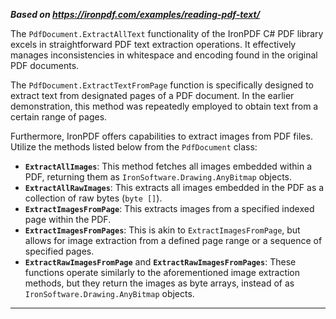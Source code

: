 ***Based on <https://ironpdf.com/examples/reading-pdf-text/>***

The `PdfDocument.ExtractAllText` functionality of the IronPDF C# PDF library excels in straightforward PDF text extraction operations. It effectively manages inconsistencies in whitespace and encoding found in the original PDF documents.

The `PdfDocument.ExtractTextFromPage` function is specifically designed to extract text from designated pages of a PDF document. In the earlier demonstration, this method was repeatedly employed to obtain text from a certain range of pages.

Furthermore, IronPDF offers capabilities to extract images from PDF files. Utilize the methods listed below from the `PdfDocument` class:

* **`ExtractAllImages`**: This method fetches all images embedded within a PDF, returning them as `IronSoftware.Drawing.AnyBitmap` objects.
* **`ExtractAllRawImages`**: This extracts all images embedded in the PDF as a collection of raw bytes (`byte []`).
* **`ExtractImagesFromPage`**: This extracts images from a specified indexed page within the PDF.
* **`ExtractImagesFromPages`**: This is akin to `ExtractImagesFromPage`, but allows for image extraction from a defined page range or a sequence of specified pages.
* **`ExtractRawImagesFromPage`** and **`ExtractRawImagesFromPages`**: These functions operate similarly to the aforementioned image extraction methods, but they return the images as byte arrays, instead of as `IronSoftware.Drawing.AnyBitmap` objects.

____